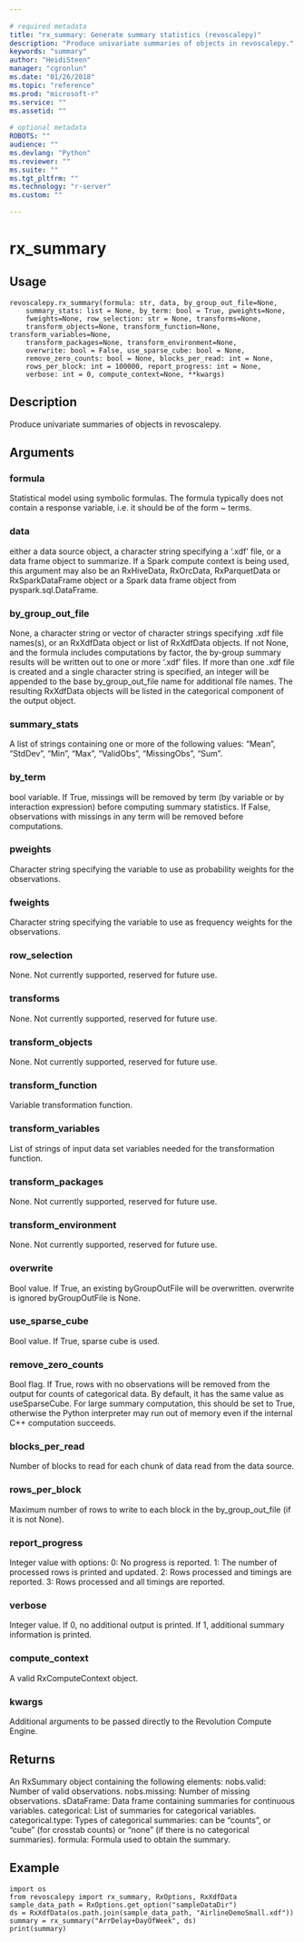 ```yaml
--- 
 
# required metadata 
title: "rx_summary: Generate summary statistics (revoscalepy)" 
description: "Produce univariate summaries of objects in revoscalepy." 
keywords: "summary" 
author: "HeidiSteen" 
manager: "cgronlun" 
ms.date: "01/26/2018" 
ms.topic: "reference" 
ms.prod: "microsoft-r" 
ms.service: "" 
ms.assetid: "" 
 
# optional metadata 
ROBOTS: "" 
audience: "" 
ms.devlang: "Python" 
ms.reviewer: "" 
ms.suite: "" 
ms.tgt_pltfrm: "" 
ms.technology: "r-server" 
ms.custom: "" 
 
---
```


# rx_summary


 


## Usage



```
revoscalepy.rx_summary(formula: str, data, by_group_out_file=None,
    summary_stats: list = None, by_term: bool = True, pweights=None,
    fweights=None, row_selection: str = None, transforms=None,
    transform_objects=None, transform_function=None, transform_variables=None,
    transform_packages=None, transform_environment=None,
    overwrite: bool = False, use_sparse_cube: bool = None,
    remove_zero_counts: bool = None, blocks_per_read: int = None,
    rows_per_block: int = 100000, report_progress: int = None,
    verbose: int = 0, compute_context=None, **kwargs)
```





## Description

Produce univariate summaries of objects in revoscalepy.


## Arguments


### formula

Statistical model using symbolic formulas. The formula typically
does not contain a response variable, i.e. it should be of the form ~ terms.


### data

either a data source object, a character string specifying a
‘.xdf’ file, or a data frame object to summarize.
If a Spark compute context is being used, this argument may also be an RxHiveData,
RxOrcData, RxParquetData or RxSparkDataFrame object or a Spark data frame object from pyspark.sql.DataFrame.


### by_group_out_file

None, a character string or vector of character
strings specifying .xdf file names(s), or an RxXdfData object or list of
RxXdfData objects. If not None, and the formula includes computations by
factor, the by-group summary results will be written out to one or more
‘.xdf’ files. If more than one .xdf file is created and a single character
string is specified, an integer will be appended to the base by_group_out_file
name for additional file names. The resulting RxXdfData objects will be
listed in the categorical component of the output object.


### summary_stats

A list of strings containing one or more of the
following values: “Mean”, “StdDev”, “Min”, “Max”, “ValidObs”, “MissingObs”,
“Sum”.


### by_term

bool variable. If True, missings will be removed by term
(by variable or by interaction expression) before computing summary
statistics. If False, observations with missings in any term will be
removed before computations.


### pweights

Character string specifying the variable to use as
probability weights for the observations.


### fweights

Character string specifying the variable to use as
frequency weights for the observations.


### row_selection

None. Not currently supported, reserved for future use.


### transforms

None. Not currently supported, reserved for future use.


### transform_objects

None. Not currently supported, reserved for
future use.


### transform_function

Variable transformation function.


### transform_variables

List of strings of input data set variables
needed for the transformation function.


### transform_packages

None. Not currently supported, reserved for
future use.


### transform_environment

None. Not currently supported, reserved for
future use.


### overwrite

Bool value. If True, an existing byGroupOutFile will
be overwritten. overwrite is ignored byGroupOutFile is None.


### use_sparse_cube

Bool value. If True, sparse cube is used.


### remove_zero_counts

Bool flag. If True, rows with no observations
will be removed from the output for counts of categorical data. By default,
it has the same value as useSparseCube. For large summary computation, this
should be set to True, otherwise the Python interpreter may run out of
memory even if the internal C++ computation succeeds.


### blocks_per_read

Number of blocks to read for each chunk of data
read from the data source.


### rows_per_block

Maximum number of rows to write to each block in the
by_group_out_file (if it is not None).


### report_progress

Integer value with options:
0: No progress is reported.
1: The number of processed rows is printed and updated.
2: Rows processed and timings are reported.
3: Rows processed and all timings are reported.


### verbose

Integer value. If 0, no additional output is printed. If 1,
additional summary information is printed.


### compute_context

A valid RxComputeContext object.


### kwargs

Additional arguments to be passed directly to the Revolution
Compute Engine.


## Returns

An RxSummary object containing the following elements:
nobs.valid: Number of valid observations.
nobs.missing: Number of missing observations.
sDataFrame: Data frame containing summaries for continuous variables.
categorical: List of summaries for categorical variables.
categorical.type: Types of categorical summaries: can be “counts”, or “cube” (for crosstab counts) or “none” (if there is no categorical summaries).
formula: Formula used to obtain the summary.


## Example



```
import os
from revoscalepy import rx_summary, RxOptions, RxXdfData
sample_data_path = RxOptions.get_option("sampleDataDir")
ds = RxXdfData(os.path.join(sample_data_path, "AirlineDemoSmall.xdf"))
summary = rx_summary("ArrDelay+DayOfWeek", ds)
print(summary)
```

